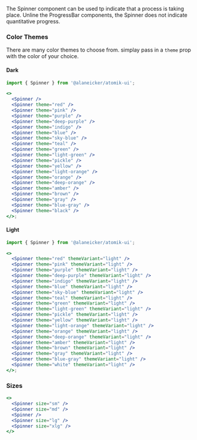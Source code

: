 The Spinner component can be used tp indicate that a process is taking place. Unline the ProgressBar components, the Spinner does not indicate quantitative progress.

### Color Themes

There are many color themes to choose from. simplay pass in a `theme` prop with the color of your choice.

#### Dark

```jsx
import { Spinner } from '@alaneicker/atomik-ui';

<>
  <Spinner />
  <Spinner theme="red" />
  <Spinner theme="pink" />
  <Spinner theme="purple" />
  <Spinner theme="deep-purple" />
  <Spinner theme="indigo" />
  <Spinner theme="blue" />
  <Spinner theme="sky-blue" />
  <Spinner theme="teal" />
  <Spinner theme="green" />
  <Spinner theme="light-green" />
  <Spinner theme="pickle" />
  <Spinner theme="yellow" />
  <Spinner theme="light-orange" />
  <Spinner theme="orange" />
  <Spinner theme="deep-orange" />
  <Spinner theme="amber" />
  <Spinner theme="brown" />
  <Spinner theme="gray" />
  <Spinner theme="blue-gray" />
  <Spinner theme="black" />
</>;
```

#### Light

```jsx
import { Spinner } from '@alaneicker/atomik-ui';

<>
  <Spinner theme="red" themeVariant="light" />
  <Spinner theme="pink" themeVariant="light" />
  <Spinner theme="purple" themeVariant="light" />
  <Spinner theme="deep-purple" themeVariant="light" />
  <Spinner theme="indigo" themeVariant="light" />
  <Spinner theme="blue" themeVariant="light" />
  <Spinner theme="sky-blue" themeVariant="light" />
  <Spinner theme="teal" themeVariant="light" />
  <Spinner theme="green" themeVariant="light" />
  <Spinner theme="light-green" themeVariant="light" />
  <Spinner theme="pickle" themeVariant="light" />
  <Spinner theme="yellow" themeVariant="light" />
  <Spinner theme="light-orange" themeVariant="light" />
  <Spinner theme="orange" themeVariant="light" />
  <Spinner theme="deep-orange" themeVariant="light" />
  <Spinner theme="amber" themeVariant="light" />
  <Spinner theme="brown" themeVariant="light" />
  <Spinner theme="gray" themeVariant="light" />
  <Spinner theme="blue-gray" themeVariant="light" />
  <Spinner theme="white" themeVariant="light" />
</>;
```

### Sizes

```jsx
<>
  <Spinner size="sm" />
  <Spinner size="md" />
  <Spinner />
  <Spinner size="lg" />
  <Spinner size="xlg" />
</>
```
